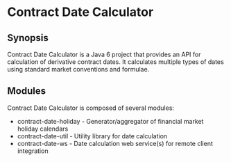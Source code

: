 Contract Date Calculator
========================

Synopsis
--------

Contract Date Calculator is a Java 6 project that provides an API for
calculation of derivative contract dates. It calculates multiple types of dates
using standard market conventions and formulae.

Modules
-------

Contract Date Calculator is composed of several modules:
* contract-date-holiday - Generator/aggregator of financial market holiday calendars
* contract-date-util - Utility library for date calculation
* contract-date-ws - Date calculation web service(s) for remote client integration